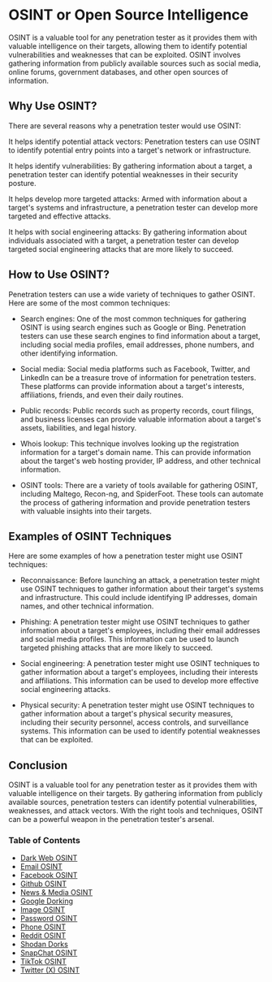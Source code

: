 # OSINT or Open Source Intelligence

OSINT is a valuable tool for any penetration tester as it provides them with valuable intelligence on their targets, allowing them to identify potential vulnerabilities and weaknesses that can be exploited. OSINT involves gathering information from publicly available sources such as social media, online forums, government databases, and other open sources of information.

## Why Use OSINT?

There are several reasons why a penetration tester would use OSINT:

It helps identify potential attack vectors: Penetration testers can use OSINT to identify potential entry points into a target's network or infrastructure.

It helps identify vulnerabilities: By gathering information about a target, a penetration tester can identify potential weaknesses in their security posture.

It helps develop more targeted attacks: Armed with information about a target's systems and infrastructure, a penetration tester can develop more targeted and effective attacks.

It helps with social engineering attacks: By gathering information about individuals associated with a target, a penetration tester can develop targeted social engineering attacks that are more likely to succeed.

## How to Use OSINT?

Penetration testers can use a wide variety of techniques to gather OSINT. Here are some of the most common techniques:

+ Search engines: One of the most common techniques for gathering OSINT is using search engines such as Google or Bing. Penetration testers can use these search engines to find information about a target, including social media profiles, email addresses, phone numbers, and other identifying information.

+ Social media: Social media platforms such as Facebook, Twitter, and LinkedIn can be a treasure trove of information for penetration testers. These platforms can provide information about a target's interests, affiliations, friends, and even their daily routines.

+ Public records: Public records such as property records, court filings, and business licenses can provide valuable information about a target's assets, liabilities, and legal history.

+ Whois lookup: This technique involves looking up the registration information for a target's domain name. This can provide information about the target's web hosting provider, IP address, and other technical information.

+ OSINT tools: There are a variety of tools available for gathering OSINT, including Maltego, Recon-ng, and SpiderFoot. These tools can automate the process of gathering information and provide penetration testers with valuable insights into their targets.

## Examples of OSINT Techniques

Here are some examples of how a penetration tester might use OSINT techniques:

+ Reconnaissance: Before launching an attack, a penetration tester might use OSINT techniques to gather information about their target's systems and infrastructure. This could include identifying IP addresses, domain names, and other technical information.

+ Phishing: A penetration tester might use OSINT techniques to gather information about a target's employees, including their email addresses and social media profiles. This information can be used to launch targeted phishing attacks that are more likely to succeed.

+ Social engineering: A penetration tester might use OSINT techniques to gather information about a target's employees, including their interests and affiliations. This information can be used to develop more effective social engineering attacks.

+ Physical security: A penetration tester might use OSINT techniques to gather information about a target's physical security measures, including their security personnel, access controls, and surveillance systems. This information can be used to identify potential weaknesses that can be exploited.

## Conclusion

OSINT is a valuable tool for any penetration tester as it provides them with valuable intelligence on their targets. By gathering information from publicly available sources, penetration testers can identify potential vulnerabilities, weaknesses, and attack vectors. With the right tools and techniques, OSINT can be a powerful weapon in the penetration tester's arsenal.


### Table of Contents
- [Dark Web OSINT](https://github.com/rcallaby/Hacking-Study-Guide/blob/main/OSINT/Dark%20Web%20OSINT/darkweb.md)
- [Email OSINT](https://github.com/rcallaby/Hacking-Study-Guide/blob/main/OSINT/Email%20OSINT/emailosint.md)
- [Facebook OSINT](https://github.com/rcallaby/Hacking-Study-Guide/blob/main/OSINT/Facebook%20OSINT/facebookosint.md)
- [Github OSINT](https://github.com/rcallaby/Hacking-Study-Guide/blob/main/OSINT/Github%20OSINT/githubosint.md)
- [News & Media OSINT](https://github.com/rcallaby/Hacking-Study-Guide/blob/main/OSINT/News-and-Media/newsmedia.md)
- [Google Dorking](https://github.com/rcallaby/Hacking-Study-Guide/blob/main/OSINT/Google%20Dorking/googledork.md)
- [Image OSINT](https://github.com/rcallaby/Hacking-Study-Guide/blob/main/OSINT/Image%20OSINT/imageosint.md)
- [Password OSINT](https://github.com/rcallaby/Hacking-Study-Guide/blob/main/OSINT/Password%20OSINT/passwordosint.md)
- [Phone OSINT](https://github.com/rcallaby/Hacking-Study-Guide/blob/main/OSINT/Phone%20OSINT/phoneosint.md)
- [Reddit OSINT](https://github.com/rcallaby/Hacking-Study-Guide/blob/main/OSINT/Reddit%20OSINT/redditosint.md)
- [Shodan Dorks](https://github.com/rcallaby/Hacking-Study-Guide/blob/main/OSINT/Shodan-Dorks/shodan-dorks.md)
- [SnapChat OSINT](https://github.com/rcallaby/Hacking-Study-Guide/blob/main/OSINT/SnapChat%20OSINT/snapchatosint.md)
- [TikTok OSINT](https://github.com/rcallaby/Hacking-Study-Guide/blob/main/OSINT/TikTok%20OSINT/tiktokosint.md)
- [Twitter (X) OSINT](https://github.com/rcallaby/Hacking-Study-Guide/blob/main/OSINT/Twitter%20OSINT/twitterosint.md)